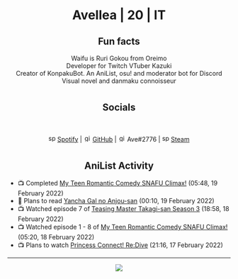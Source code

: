 <h1 align="center">
Avellea | 20 | IT
</h1>



<h2 align="center">
Fun facts
</h2>

<p align="center">
Waifu is Ruri Gokou from Oreimo<br>
Developer for Twitch VTuber Kazuki<br>
Creator of KonpakuBot. An AniList, osu! and moderator bot for Discord<br>
Visual novel and danmaku connoisseur
</p>

<h1>
<h2 align="center">Socials</h2>
<br>
<p align="center">
<img src="https://open.scdn.co/cdn/images/favicon.5cb2bd30.ico" alt="spotify logo" width="16"> <a href="https://open.spotify.com/user/2r8tkjt7qlh7uo7k06z43t63a">Spotify</a> | <img src="https://github.com/fluidicon.png" alt="github logo" width="16"> <a href="https://github.com/Avellea">GitHub</a> | <img src="https://i.imgur.com/ywxedYu.png" alt="github logo" width="16"> Ave#2776 | <img src="https://store.steampowered.com/favicon.ico" alt="spotify logo" width="16"> <a href="https://steamcommunity.com/id/Avellea/">Steam</a>
</p>
<h1>

<h2 align="center">AniList Activity</h2>

<!-- ANILIST_ACTIVITY:start -->

-   📺 Completed [My Teen Romantic Comedy SNAFU Climax!](https://anilist.co/anime/108489) (05:48, 19 February 2022)
-   📖 Plans to read [Yancha Gal no Anjou-san](https://anilist.co/manga/101315) (00:10, 19 February 2022)
-   📺 Watched episode 7 of [Teasing Master Takagi-san Season 3](https://anilist.co/anime/138424) (18:58, 18 February 2022)
-   📺 Watched episode 1 - 8 of [My Teen Romantic Comedy SNAFU Climax!](https://anilist.co/anime/108489) (05:20, 18 February 2022)
-   📺 Plans to watch [Princess Connect! Re:Dive](https://anilist.co/anime/107871) (21:16, 17 February 2022)

<!-- ANILIST_ACTIVITY:end -->


---



<p align="center">
<img src="https://i.pinimg.com/originals/5f/95/04/5f9504eb5a7d27ec7a6121b9e9aa48b3.gif">
<p>
